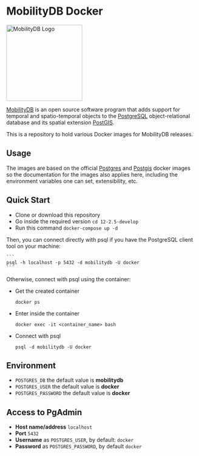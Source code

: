 MobilityDB Docker
==================================

<img src="https://raw.githubusercontent.com/MobilityDB/MobilityDB/master/doc/images/mobilitydb-logo.svg" width="200" alt="MobilityDB Logo" />

[MobilityDB](https://github.com/MobilityDB/MobilityDB) is an open source software program that adds support for temporal and spatio-temporal objects to the [PostgreSQL](https://www.postgresql.org/) object-relational database and its spatial extension [PostGIS](http://postgis.net/).

This is a repository to hold various Docker images for MobilityDB releases.

Usage
-----------------

The images are based on the official [Postgres](https://github.com/docker-library/postgres) and [Postgis](https://github.com/postgis/docker-postgis) docker images so the documentation for the images also applies here, including the environment variables one can set, extensibility, etc.

Quick Start
-----------------

* Clone or download this repository
* Go inside the required version `cd 12-2.5-develop`
* Run this command `docker-compose up -d`

Then, you can connect directly with psql if you have the PostgreSQL client tool on your machine:

	```
	psql -h localhost -p 5432 -d mobilitydb -U docker
	```

Otherwise, connect with psql using the container:
* Get the created container
	```
	docker ps
	```
* Enter inside the container
	```
	docker exec -it <container_name> bash
	```
* Connect with psql
	```
	psql -d mobilitydb -U docker
	```

Environment
-----------------
* `POSTGRES_DB` the default value is **mobilitydb**
* `POSTGRES_USER` the default value is **docker**
* `POSTGRES_PASSWORD` the default value is **docker**

Access to PgAdmin
-----------------
* **Host name/address** `localhost`
* **Port** `5432`
* **Username** as `POSTGRES_USER`, by default: `docker`
* **Password** as `POSTGRES_PASSWORD`, by default `docker`
